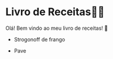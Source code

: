 # Livro de Receitas:man_cook:

Olá! Bem vindo ao meu livro de receitas! :wave:

* Strogonoff de frango

* Pave
